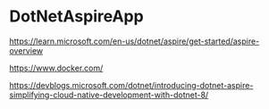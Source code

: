 # DotNetAspireApp

https://learn.microsoft.com/en-us/dotnet/aspire/get-started/aspire-overview

https://www.docker.com/

https://devblogs.microsoft.com/dotnet/introducing-dotnet-aspire-simplifying-cloud-native-development-with-dotnet-8/
